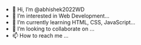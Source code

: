 - 👋 Hi, I’m @abhishek2022WD
- 👀 I’m interested in Web Development...
- 🌱 I’m currently learning HTML, CSS, JavaScript...
- 💞️ I’m looking to collaborate on ...
- 📫 How to reach me ...

<!---
abhishek2022WD/abhishek2022WD is a ✨ special ✨ repository because its `README.md` (this file) appears on your GitHub profile.
You can click the Preview link to take a look at your changes.
--->
